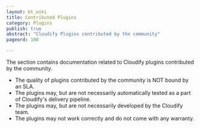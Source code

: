 ```yaml
---
layout: bt_wiki
title: Contributed Plugins
category: Plugins
publish: true
abstract: "Cloudify Plugins contributed by the community"
pageord: 100

---
```


The section contains documentation related to Cloudify plugins contributed by the community.

* The quality of plugins contributed by the community is NOT bound by an SLA.
* The plugins may, but are not necessarily automatically tested as a part of Cloudify's delivery pipeline.
* The plugins may, but are not necessarily developed by the Cloudify team.
* The plugins may not work correctly and do not come with any warranty.